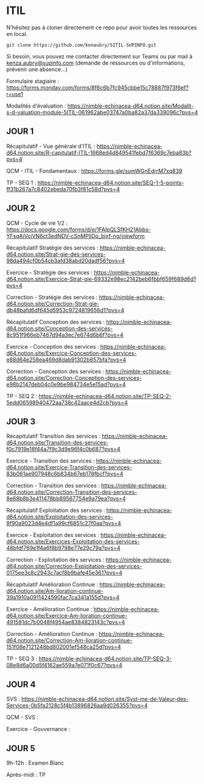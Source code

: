 # ITIL

N'hésitez pas à cloner directement ce repo pour avoir toutes les ressources en local.

`git clone https://github.com/kenaubry/5ITIL-SUPINFO.git`

Si besoin, vous pouvez me contacter directement sur Teams ou par mail à kenza.aubry@supinfo.com (demande de ressources ou d'informations, prévenir une absence...)

Formulaire stagiaire : https://forms.monday.com/forms/8f6c6b7fc945cbbe15c78887f973f6ef?r=use1

Modalités d'évaluation : https://nimble-echinacea-d64.notion.site/Modalit-s-d-valuation-module-5ITIL-061962abe03747a0ba82a37da339096c?pvs=4

## JOUR 1

Récapitulatif - Vue générale d'ITIL : https://nimble-echinacea-d64.notion.site/R-capitulatif-ITIL-1668ed4d849541febd7f6369c7eba83b?pvs=4

QCM - ITIL - Fondamentaux : https://forms.gle/sumWGnEdrrM7xq839

TP - SEQ 1 : https://nimble-echinacea-d64.notion.site/SEQ-1-5-points-ff31b267a7c8402ebeda70fb3f81c58d?pvs=4

## JOUR 2

QCM - Cycle de vie 1/2 : https://docs.google.com/forms/d/e/1FAIpQLSfKH21Abbs-YFsqAiVcjVN6ct3edNDV-cSnMPliDq_bjxf-ng/viewform

Récapitulatif Stratégie des services : https://nimble-echinacea-d64.notion.site/Strat-gie-des-services-98da494cf0b54cb3afd38abd20dadf56?pvs=4

Exercice - Stratégie des services : https://nimble-echinacea-d64.notion.site/Exercice-Strat-gie-69332e98ec2142beb6fbbf659f689d6d?pvs=4

Correction - Stratégie des services : https://nimble-echinacea-d64.notion.site/Correction-Strat-gie-db48bafd6df645d5953c9724819656d1?pvs=4

Récapitulatif Conception des services : https://nimble-echinacea-d64.notion.site/Conception-des-services-8c951f966eb7467d94a3ec7e674d6b6f?pvs=4

Exercice - Conception des services : https://nimble-echinacea-d64.notion.site/Exercice-Conception-des-services-e88d64e258ea469d8dab91302b657bfa?pvs=4

Correction - Conception des services : https://nimble-echinacea-d64.notion.site/Correction-Conception-des-services-e98b2147deb04c0e9be984734e5e15ad?pvs=4

TP - SEQ 2 : https://nimble-echinacea-d64.notion.site/TP-SEQ-2-5edd06598940472aa738c42aace4d2cb?pvs=4

## JOUR 3

Récapitulatif Transition des services : https://nimble-echinacea-d64.notion.site/Transition-des-services-f0c7919e18f44a7f9c3d9e96f4c0b687?pvs=4

Exercice - Transition des services : https://nimble-echinacea-d64.notion.site/Exercice-Transition-des-services-83b061ae907948c6b834b67eb178fbcf?pvs=4

Correction - Transition des services : https://nimble-echinacea-d64.notion.site/Correction-Transition-des-services-8e68b8b3e411478bb89567754e9a79ea?pvs=4

Récapitulatif Exploitation des services : https://nimble-echinacea-d64.notion.site/Exploitation-des-services-8f90a9023d4e4df1a99cf6851c27f0aa?pvs=4

Exercice - Exploitation des services : https://nimble-echinacea-d64.notion.site/Exercices-Exploitation-des-services-48bfdf769e1f4a6f8b9798e77e29c79a?pvs=4

Correction - Exploitation des services : https://nimble-echinacea-d64.notion.site/Correction-Exploitation-des-services-0175ee3c8c2943c7acf8b9bafe45e361?pvs=4

Récapitulatif Amélioration Continue : https://nimble-echinacea-d64.notion.site/Am-lioration-continue-39a1910a0911424590fac7ca341a155d?pvs=4

Exercice - Amélioration Continue : https://nimble-echinacea-d64.notion.site/Exercice-Am-lioration-continue-491581dc7b0048f4954ae8384823143c?pvs=4

Correction - Amélioration Continue : https://nimble-echinacea-d64.notion.site/Correction-Am-lioration-continue-151f08e7121248bd802001ef548ca25d?pvs=4

TP - SEQ 3 : https://nimble-echinacea-d64.notion.site/TP-SEQ-3-08e8d6a00d5f4162ae559a7e071f0c67?pvs=4

## JOUR 4

SVS : https://nimble-echinacea-d64.notion.site/Syst-me-de-Valeur-des-Services-0b5fa2128c5f4b13896826aa9d026355?pvs=4

QCM - SVS : 

Exercice - Gouvernance : 

## JOUR 5

9h-12h : Examen Blanc

Après-midi : TP
